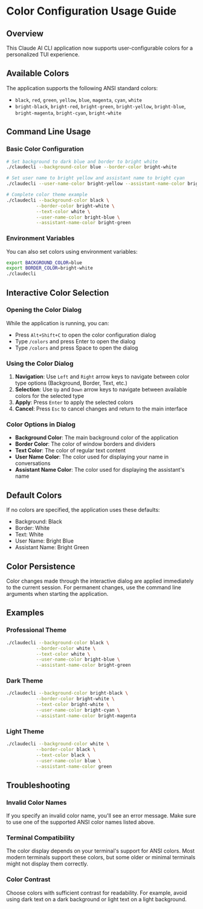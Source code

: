 # Color Configuration Usage Guide

## Overview
This Claude AI CLI application now supports user-configurable colors for a personalized TUI experience.

## Available Colors
The application supports the following ANSI standard colors:
- `black`, `red`, `green`, `yellow`, `blue`, `magenta`, `cyan`, `white`
- `bright-black`, `bright-red`, `bright-green`, `bright-yellow`, `bright-blue`, `bright-magenta`, `bright-cyan`, `bright-white`

## Command Line Usage

### Basic Color Configuration
```bash
# Set background to dark blue and border to bright white
./claudecli --background-color blue --border-color bright-white

# Set user name to bright yellow and assistant name to bright cyan
./claudecli --user-name-color bright-yellow --assistant-name-color bright-cyan

# Complete color theme example
./claudecli --background-color black \
           --border-color bright-white \
           --text-color white \
           --user-name-color bright-blue \
           --assistant-name-color bright-green
```

### Environment Variables
You can also set colors using environment variables:
```bash
export BACKGROUND_COLOR=blue
export BORDER_COLOR=bright-white
./claudecli
```

## Interactive Color Selection

### Opening the Color Dialog
While the application is running, you can:
- Press `Alt+Shift+C` to open the color configuration dialog
- Type `/colors` and press Enter to open the dialog
- Type `/colors` and press Space to open the dialog

### Using the Color Dialog
1. **Navigation**: Use `Left` and `Right` arrow keys to navigate between color type options (Background, Border, Text, etc.)
2. **Selection**: Use `Up` and `Down` arrow keys to navigate between available colors for the selected type
3. **Apply**: Press `Enter` to apply the selected colors
4. **Cancel**: Press `Esc` to cancel changes and return to the main interface

### Color Options in Dialog
- **Background Color**: The main background color of the application
- **Border Color**: The color of window borders and dividers
- **Text Color**: The color of regular text content
- **User Name Color**: The color used for displaying your name in conversations
- **Assistant Name Color**: The color used for displaying the assistant's name

## Default Colors
If no colors are specified, the application uses these defaults:
- Background: Black
- Border: White
- Text: White
- User Name: Bright Blue
- Assistant Name: Bright Green

## Color Persistence
Color changes made through the interactive dialog are applied immediately to the current session. For permanent changes, use the command line arguments when starting the application.

## Examples

### Professional Theme
```bash
./claudecli --background-color black \
           --border-color white \
           --text-color white \
           --user-name-color bright-blue \
           --assistant-name-color bright-green
```

### Dark Theme
```bash
./claudecli --background-color bright-black \
           --border-color bright-white \
           --text-color bright-white \
           --user-name-color bright-cyan \
           --assistant-name-color bright-magenta
```

### Light Theme
```bash
./claudecli --background-color white \
           --border-color black \
           --text-color black \
           --user-name-color blue \
           --assistant-name-color green
```

## Troubleshooting

### Invalid Color Names
If you specify an invalid color name, you'll see an error message. Make sure to use one of the supported ANSI color names listed above.

### Terminal Compatibility
The color display depends on your terminal's support for ANSI colors. Most modern terminals support these colors, but some older or minimal terminals might not display them correctly.

### Color Contrast
Choose colors with sufficient contrast for readability. For example, avoid using dark text on a dark background or light text on a light background.
